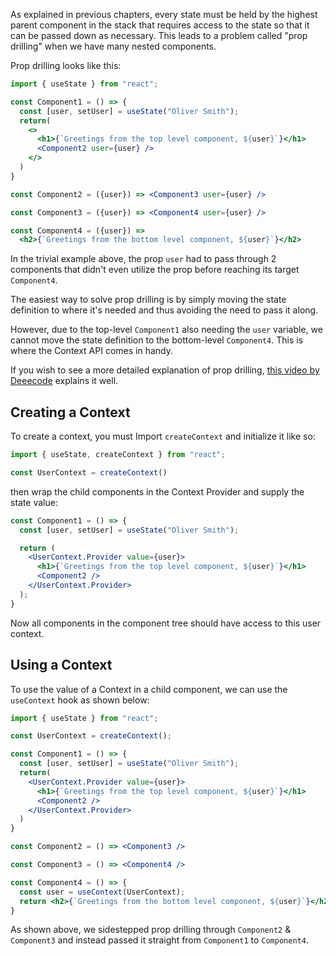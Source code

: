 As explained in previous chapters, every state must be held by the highest parent component in the stack that requires access to the state so that it can be passed down as necessary. This leads to a problem called "prop drilling" when we have many nested components.

Prop drilling looks like this:

```jsx
import { useState } from "react";

const Component1 = () => {
  const [user, setUser] = useState("Oliver Smith");
  return(
    <>
      <h1>{`Greetings from the top level component, ${user}`}</h1>
      <Component2 user={user} />
    </>
  )
}

const Component2 = ({user}) => <Component3 user={user} />

const Component3 = ({user}) => <Component4 user={user} />

const Component4 = ({user}) =>
  <h2>{`Greetings from the bottom level component, ${user}`}</h2>
```

In the trivial example above, the prop `user` had to pass through 2 components that didn't even utilize the prop before reaching its target `Component4`. 

The easiest way to solve prop drilling is by simply moving the state definition to where it's needed and thus avoiding the need to pass it along.

However, due to the top-level `Component1` also needing the `user` variable, we cannot move the state definition to the bottom-level `Component4`. This is where the Context API comes in handy.

If you wish to see a more detailed explanation of prop drilling, [this video by Deeecode](https://www.youtube.com/watch?v=QLO64jkGkRg) explains it well.

## Creating a Context

To create a context, you must Import `createContext` and initialize it like so:

```jsx
import { useState, createContext } from "react";

const UserContext = createContext()
```

then wrap the child components in the Context Provider and supply the state value:

```jsx
const Component1 = () => {
  const [user, setUser] = useState("Oliver Smith");

  return (
    <UserContext.Provider value={user}>
      <h1>{`Greetings from the top level component, ${user}`}</h1>
      <Component2 />
    </UserContext.Provider>
  );
}
```

Now all components in the component tree should have access to this user context.

## Using a Context

To use the value of a Context in a child component, we can use the `useContext` hook as shown below:

```jsx
import { useState } from "react";

const UserContext = createContext();

const Component1 = () => {
  const [user, setUser] = useState("Oliver Smith");
  return(
    <UserContext.Provider value={user}>
      <h1>{`Greetings from the top level component, ${user}`}</h1>
      <Component2 />
    </UserContext.Provider>
  )
}

const Component2 = () => <Component3 />

const Component3 = () => <Component4 />

const Component4 = () => {
  const user = useContext(UserContext);
  return <h2>{`Greetings from the bottom level component, ${user}`}</h2>
}
```

As shown above, we sidestepped prop drilling through `Component2` & `Component3` and instead passed it straight from `Component1` to `Component4`.